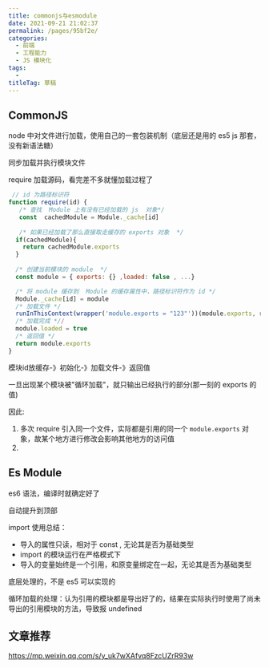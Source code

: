 ```yaml
---
title: commonjs与esmodule
date: 2021-09-21 21:02:37
permalink: /pages/95bf2e/
categories: 
  - 前端
  - 工程能力
  - JS 模块化
tags: 
  - 
titleTag: 草稿
---
```

## CommonJS

node 中对文件进行加载，使用自己的一套包装机制（底层还是用的 es5 js 那套，没有新语法糖）

同步加载并执行模块文件

require 加载源码，看完差不多就懂加载过程了
```js
 // id 为路径标识符
function require(id) {
   /* 查找  Module 上有没有已经加载的 js  对象*/
   const  cachedModule = Module._cache[id]
   
   /* 如果已经加载了那么直接取走缓存的 exports 对象  */
  if(cachedModule){
    return cachedModule.exports
  }
 
  /* 创建当前模块的 module  */
  const module = { exports: {} ,loaded: false , ...}

  /* 将 module 缓存到  Module 的缓存属性中，路径标识符作为 id */  
  Module._cache[id] = module
  /* 加载文件 */
  runInThisContext(wrapper('module.exports = "123"'))(module.exports, require, module, __filename, __dirname)
  /* 加载完成 *//
  module.loaded = true 
  /* 返回值 */
  return module.exports
}
```

模块id放缓存-》初始化-》加载文件-》返回值

一旦出现某个模块被"循环加载"，就只输出已经执行的部分(那一刻的 exports 的值)

因此:
1. 多次 require 引入同一个文件，实际都是引用的同一个 `module.exports` 对象，故某个地方进行修改会影响其他地方的访问值
2. 
## Es Module

es6 语法，编译时就确定好了

自动提升到顶部

import 使用总结：
- 导入的属性只读，相对于 const , 无论其是否为基础类型
- import 的模块运行在严格模式下
- 导入的变量始终是一个引用，和原变量绑定在一起，无论其是否为基础类型

底层处理的，不是 es5 可以实现的

循环加载的处理：认为引用的模块都是导出好了的，结果在实际执行时使用了尚未导出的引用模块的方法，导致报 undefined  

## 文章推荐
https://mp.weixin.qq.com/s/y_uk7wXAfvq8FzcUZrR93w
